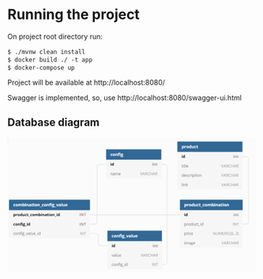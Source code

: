 # Running the project
On project root directory run:
```
$ ./mvnw clean install
$ docker build ./ -t app
$ docker-compose up
```
Project will be available at http://localhost:8080/

Swagger is implemented, so, use http://localhost:8080/swagger-ui.html

## Database diagram
![Alt text](occo-db.PNG?raw=true "Title")
